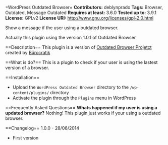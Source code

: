=WordPress Outdated Browser=
**Contributors:** deblynprado
**Tags:** Browser, Outdated, Message Outdated
**Requires at least:** 3.6.0
**Tested up to:** 3.9.1
**License:** GPLv2
**License URI:** http://www.gnu.org/licenses/gpl-2.0.html

Show a message if the user using a outdated browser. 

Actually this plugin using the version 1.0.1 of Outdated Browser 

==Description==
This plugin is a version of [Outdated Browser Projetct](http://outdatedbrowser.com/) created by [Bürocratik](https://github.com/burocratik) 

==What is do?==
This is a plugin to check if your user is using the lastest version of a browser. 

==Installation==
* Upload the `WordPress Outdated Browser` directory to the `/wp-content/plugins/` directory 
* Activate the plugin through the `Plugins` menu in WordPress 

==Frequently Asked Questions==
**Whats happened if my user is using a updated browser?** 
Nothing! This plugin just works if your using a outdated browser. 

==Changelog==
1.0.0 - 28/06/2014
* First version
